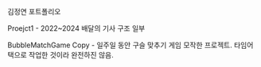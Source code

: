 김정연 포트폴리오

Proejct1 - 2022~2024 배달의 기사 구조 일부

BubbleMatchGame Copy - 일주일 동안 구슬 맞추기 게임 모작한 프로젝트. 타임어택으로 작업한 것이라 완전하진 않음.
